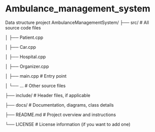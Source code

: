 # Ambulance_management_system
 Data structure project
AmbulanceManagementSystem/
├── src/               # All source code files

│   ├── Patient.cpp

│   ├── Car.cpp

│   ├── Hospital.cpp

│   ├── Organizer.cpp

│   ├── main.cpp       # Entry point

│   └── ...            # Other source files

├── include/           # Header files, if applicable

├── docs/              # Documentation, diagrams, class details

├── README.md          # Project overview and instructions

└── LICENSE            # License information (if you want to add one)
